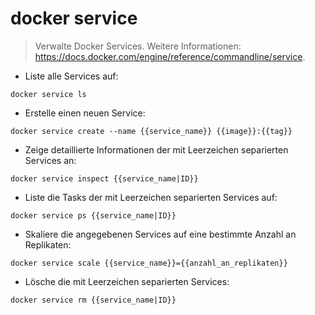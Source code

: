 # docker service

> Verwalte Docker Services.
> Weitere Informationen: <https://docs.docker.com/engine/reference/commandline/service>.

- Liste alle Services auf:

`docker service ls`

- Erstelle einen neuen Service:

`docker service create --name {{service_name}} {{image}}:{{tag}}`

- Zeige detaillierte Informationen der mit Leerzeichen separierten Services an:

`docker service inspect {{service_name|ID}}`

- Liste die Tasks der mit Leerzeichen separierten Services auf:

`docker service ps {{service_name|ID}}`

- Skaliere die angegebenen Services auf eine bestimmte Anzahl an Replikaten:

`docker service scale {{service_name}}={{anzahl_an_replikaten}}`

- Lösche die mit Leerzeichen separierten Services:

`docker service rm {{service_name|ID}}`
